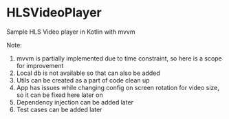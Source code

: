 # HLSVideoPlayer
Sample HLS Video player in Kotlin with mvvm

Note:
1. mvvm is partially implemented due to time constraint, so here is a scope for improvement
2. Local db is not available so that can also be added
3. Utils can be created as a part of code clean up
4. App has issues while changing config on screen rotation for video size, so it can be fixed here later on
5. Dependency injection can be added later
6. Test cases can be added later

